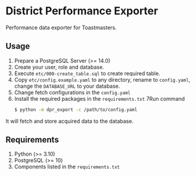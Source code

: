 District Performance Exporter
=============================

Performance data exporter for Toastmasters.


## Usage

1. Prepare a PostgreSQL Server (>= 14.0)
2. Create your user, role and database.
3. Execute `etc/000-create_table.sql` to create required table.
4. Copy `etc/config.example.yaml` to any directory, rename to `config.yaml`, change the `DATABASE_URL` to your database.
5. Change fetch configurations in the `config.yaml`
6. Install the required packages in the `requirements.txt`
7Run command
    ```bash
   $ python -m dpr_export -c /path/to/config.yaml
    ```
   
It will fetch and store acquired data to the database.

## Requirements
1. Python (>= 3.10)
2. PostgreSQL (>= 10)
3. Components listed in the `requirements.txt`

